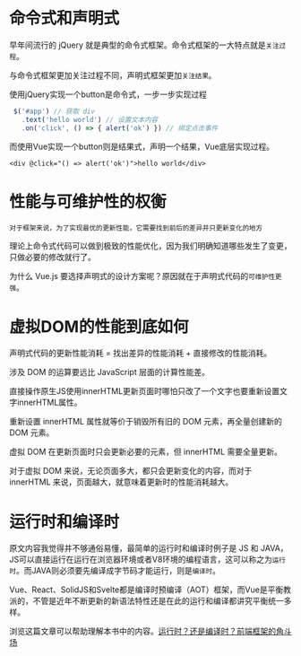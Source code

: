# 命令式和声明式

早年间流行的 jQuery 就是典型的命令式框架。命令式框架的一大特点就是`关注过程`。

与命令式框架更加关注过程不同，声明式框架更加`关注结果`。

使用jQuery实现一个button是命令式，一步一步实现过程

```JavaScript
 $('#app') // 获取 div
   .text('hello world') // 设置文本内容
   .on('click', () => { alert('ok') }) // 绑定点击事件
```

而使用Vue实现一个button则是结果式，声明一个结果，Vue底层实现过程。

```
<div @click="() => alert('ok')">hello world</div>
```

# 性能与可维护性的权衡
	对于框架来说，为了实现最优的更新性能，它需要找到前后的差异并只更新变化的地方
  
理论上命令式代码可以做到极致的性能优化，因为我们明确知道哪些发生了变更，只做必要的修改就行了。

为什么 Vue.js 要选择声明式的设计方案呢？原因就在于声明式代码的`可维护性更强`。

# 虚拟DOM的性能到底如何

声明式代码的更新性能消耗 = 找出差异的性能消耗 + 直接修改的性能消耗。

涉及 DOM 的运算要远比 JavaScript 层面的计算性能差。

直接操作原生JS使用innerHTML更新页面时哪怕只改了一个文字也要重新设置文字innerHTML属性。

重新设置 innerHTML 属性就等价于销毁所有旧的 DOM 元素，再全量创建新的 DOM 元素。

虚拟 DOM 在更新页面时只会更新必要的元素，但 innerHTML 需要全量更新。

对于虚拟 DOM 来说，无论页面多大，都只会更新变化的内容，而对于 innerHTML 来说，页面越大，就意味着更新时的性能消耗越大。


# 运行时和编译时

原文内容我觉得并不够通俗易懂，最简单的运行时和编译时例子是 JS 和 JAVA，JS可以直接运行在运行在浏览器环境或者V8环境的编程语言，这可以称之为`运行时`。而JAVA则必须要先编译成字节码才能运行，则是`编译时`。

Vue、React、SolidJS和Svelte都是编译时预编译（AOT）框架，而Vue是平衡教派的，不管是近年不断更新的新语法特性还是在此的运行和编译都讲究平衡统一多样。

浏览这篇文章可以帮助理解本书中的内容。[运行时？还是编译时？前端框架的角斗场](https://zhuanlan.zhihu.com/p/635859563#:~:text=%E5%89%8D%E7%AB%AF%E6%A1%86%E6%9E%B6%E9%83%BD%E6%98%AF%E5%9C%A8%E7%BC%96,%E7%BC%96%E8%AF%91%E7%BB%93%E6%9E%9C%E7%9A%84%E6%B8%B2%E6%9F%93%E3%80%82)

